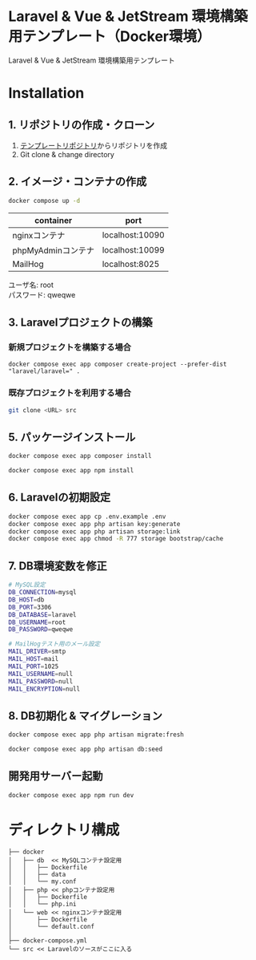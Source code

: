 # Laravel & Vue & JetStream 環境構築用テンプレート（Docker環境）
Laravel & Vue & JetStream 環境構築用テンプレート

# Installation
## 1. リポジトリの作成・クローン
1. [テンプレートリポジトリ](https://github.com/opipi406/laravel-template/generate)からリポジトリを作成
2. Git clone & change directory

## 2. イメージ・コンテナの作成
```bash
docker compose up -d
```
|container|port|
|-|-|
|nginxコンテナ|localhost:10090|
|phpMyAdminコンテナ|localhost:10099|
|MailHog|localhost:8025|

ユーザ名: root  
パスワード: qweqwe  

## 3. Laravelプロジェクトの構築
### 新規プロジェクトを構築する場合
```
docker compose exec app composer create-project --prefer-dist "laravel/laravel=" .
```
### 既存プロジェクトを利用する場合
```bash
git clone <URL> src
```

## 5. パッケージインストール
```bash
docker compose exec app composer install
```
```bash
docker compose exec app npm install
```

## 6. Laravelの初期設定
```bash
docker compose exec app cp .env.example .env
docker compose exec app php artisan key:generate
docker compose exec app php artisan storage:link
docker compose exec app chmod -R 777 storage bootstrap/cache
```

## 7. DB環境変数を修正
```bash
# MySQL設定
DB_CONNECTION=mysql
DB_HOST=db
DB_PORT=3306
DB_DATABASE=laravel
DB_USERNAME=root
DB_PASSWORD=qweqwe

# MailHogテスト用のメール設定
MAIL_DRIVER=smtp
MAIL_HOST=mail
MAIL_PORT=1025
MAIL_USERNAME=null
MAIL_PASSWORD=null
MAIL_ENCRYPTION=null
```

## 8. DB初期化 & マイグレーション
```bash
docker compose exec app php artisan migrate:fresh
```
```bash
docker compose exec app php artisan db:seed
```

## 開発用サーバー起動
```bash
docker compose exec app npm run dev
```


# ディレクトリ構成
```
├── docker
│   ├── db  << MySQLコンテナ設定用
│   │   ├── Dockerfile
│   │   ├── data
│   │   └── my.conf
│   ├── php << phpコンテナ設定用
│   │   ├── Dockerfile
│   │   └── php.ini
│   └── web << nginxコンテナ設定用
│       ├── Dockerfile
│       └── default.conf
│
├── docker-compose.yml
└── src << Laravelのソースがここに入る
```

